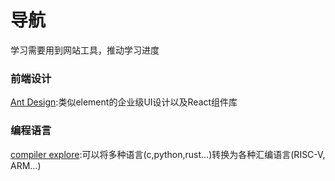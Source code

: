 # 导航
学习需要用到网站工具，推动学习进度
### 前端设计
[Ant Design](https://github.com/ant-design/ant-design/blob/master/README-zh_CN.md):类似element的企业级UI设计以及React组件库
### 编程语言
[compiler explore](https://godbolt.org/):可以将多种语言(c,python,rust...)转换为各种汇编语言(RISC-V, ARM...)

